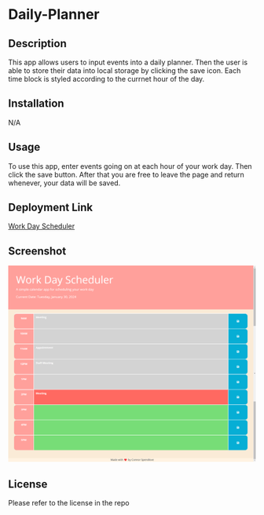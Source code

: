 # Daily-Planner

## Description
This app allows users to input events into a daily planner. Then the user is able to store their data into local storage by clicking the save icon. Each time block is styled according to the currnet hour of the day.
## Installation
N/A
## Usage
To use this app, enter events going on at each hour of your work day. Then click the save button. After that you are free to leave the page and return whenever, your data will be saved.
## Deployment Link
[Work Day Scheduler](https://connorspendlove.github.io/Daily-Planner/)
## Screenshot
![](assets/images/screenshot.png)
## License
Please refer to the license in the repo
